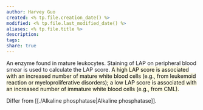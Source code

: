 ```yaml
---
author: Harvey Guo
created: <% tp.file.creation_date() %>
modified: <% tp.file.last_modified_date() %>
aliases: <% tp.file.title %>
description:
tags:
share: true
---
```


An enzyme found in mature leukocytes. Staining of LAP on peripheral blood smear is used to calculate the LAP score. <mark style="background: #FFF3A34A;">A high LAP score is associated with an increased number of mature white blood cells (e.g., from leukemoid reaction or myeloproliferative disorders); a low LAP score is associated with an increased number of immature white blood cells (e.g., from CML).</mark>

Differ from [[./Alkaline phosphatase|Alkaline phosphatase]].